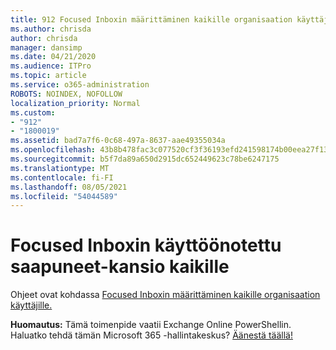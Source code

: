 ```yaml
---
title: 912 Focused Inboxin määrittäminen kaikille organisaation käyttäjille
ms.author: chrisda
author: chrisda
manager: dansimp
ms.date: 04/21/2020
ms.audience: ITPro
ms.topic: article
ms.service: o365-administration
ROBOTS: NOINDEX, NOFOLLOW
localization_priority: Normal
ms.custom:
- "912"
- "1800019"
ms.assetid: bad7a7f6-0c68-497a-8637-aae49355034a
ms.openlocfilehash: 43b8b478fac3c077520cf3f36193efd241598174b00eea27f13861de1a140954
ms.sourcegitcommit: b5f7da89a650d2915dc652449623c78be6247175
ms.translationtype: MT
ms.contentlocale: fi-FI
ms.lasthandoff: 08/05/2021
ms.locfileid: "54044589"
---
```

# <a name="turn-focused-inbox-on-or-off-for-everyone"></a>Focused Inboxin käyttöönotettu saapuneet-kansio kaikille

Ohjeet ovat kohdassa [Focused Inboxin määrittäminen kaikille organisaation käyttäjille.](https://docs.microsoft.com/microsoft-365/admin/setup/configure-focused-inbox)

**Huomautus:** Tämä toimenpide vaatii Exchange Online PowerShellin. Haluatko tehdä tämän Microsoft 365 -hallintakeskus? [Äänestä täällä!](https://go.microsoft.com/fwlink/p/?linkid=862489)
